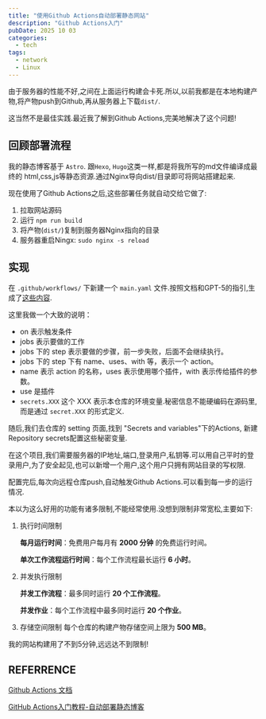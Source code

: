 ```yaml
---
title: "使用Github Actions自动部署静态网站"
description: "Github Actions入门"
pubDate: 2025 10 03 
categories: 
  - tech
tags:
  - network
  - Linux
---
```


由于服务器的性能不好,之间在上面运行构建会卡死.所以,以前我都是在本地构建产物,将产物push到Github,再从服务器上下载`dist/`.

这当然不是最佳实践.最近我了解到Github Actions,完美地解决了这个问题!

## 回顾部署流程

我的静态博客基于 `Astro`. 跟`Hexo`, `Hugo`这类一样,都是将我所写的md文件编译成最终的 html,css,js等静态资源.通过Nginx导向dist/目录即可将网站搭建起来.

现在使用了Github Actions之后,这些部署任务就自动交给它做了:

1. 拉取网站源码
2. 运行 `npm run build`
3. 将产物(`dist/`)复制到服务器Nginx指向的目录
4. 服务器重启Ningx: `sudo nginx -s reload`

## 实现

在 `.github/workflows/` 下新建一个 `main.yaml` 文件.按照文档和GPT-5的指引,生成了[这些内容](https://github.com/TanKimzeg/my-site/blob/main/.github/workflows/main.yaml).

这里我做一个大致的说明：

- on 表示触发条件
- jobs 表示要做的工作
- jobs 下的 step 表示要做的步骤，前一步失败，后面不会继续执行。
- jobs 下的 step 下有 name、uses、with 等，表示一个 action。
- name 表示 action 的名称，uses 表示使用哪个插件，with 表示传给插件的参数。
- use 是插件
- `secrets.XXX` 这个 XXX 表示本仓库的环境变量.秘密信息不能硬编码在源码里,而是通过 `secret.XXX` 的形式定义. 

随后,我们去仓库的 setting 页面,找到 "Secrets and variables"下的Actions, 新建 Repository secrets配置这些秘密变量.

在这个项目,我们需要服务器的IP地址,端口,登录用户,私钥等.可以用自己平时的登录用户,为了安全起见,也可以新增一个用户,这个用户只拥有网站目录的写权限.

配置完后,每次向远程仓库push,自动触发Github Actions.可以看到每一步的运行情况.

本以为这么好用的功能有诸多限制,不能经常使用.没想到限制非常宽松,主要如下:

1. 执行时间限制

	**每月运行时间**：免费用户每月有 **2000 分钟** 的免费运行时间。
	
	**单次工作流程运行时间**：每个工作流程最长运行 **6 小时**。
2. 并发执行限制

	**并发工作流程**：最多同时运行 **20 个工作流程**。
	
	**并发作业**：每个工作流程中最多同时运行 **20 个作业**。

3. 存储空间限制
每个仓库的构建产物存储空间上限为 **500 MB**。

我的网站构建用了不到5分钟,远远达不到限制!

## REFERRENCE

[Github Actions 文档](https://docs.github.com/zh/actions)

[GitHub Actions入门教程-自动部署静态博客](https://zhuanlan.zhihu.com/p/364366127)
